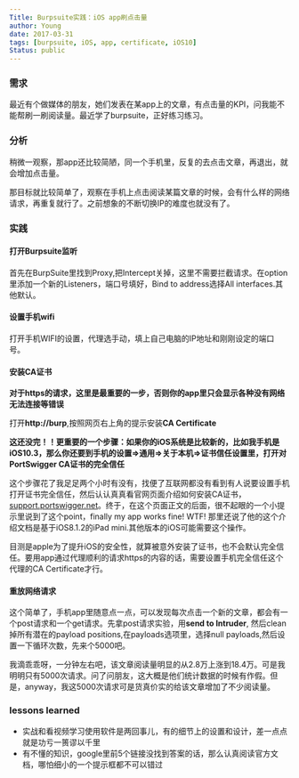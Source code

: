 ```yaml
---
Title: Burpsuite实践：iOS app刷点击量
author: Young
date: 2017-03-31
tags: [burpsuite, iOS, app, certificate, iOS10]
Status: public
---
```

### 需求
最近有个做媒体的朋友，她们发表在某app上的文章，有点击量的KPI，问我能不能帮刷一刷阅读量。最近学了burpsuite，正好练习练习。

### 分析
稍微一观察，那app还比较简陋，同一个手机里，反复的去点击文章，再退出，就会增加点击量。

那目标就比较简单了，观察在手机上点击阅读某篇文章的时候，会有什么样的网络请求，再重复就行了。之前想象的不断切换IP的难度也就没有了。

### 实践

#### 打开Burpsuite监听
首先在BurpSuite里找到Proxy,把Intercept关掉，这里不需要拦截请求。在option里添加一个新的Listeners，端口号填好，Bind to address选择All interfaces.其他默认。

#### 设置手机wifi
打开手机WIFI的设置，代理选手动，填上自己电脑的IP地址和刚刚设定的端口号。

#### 安装CA证书
**对于https的请求，这里是最重要的一步，否则你的app里只会显示各种没有网络无法连接等错误**

打开**http://burp**,按照网页右上角的提示安装**CA Certificate**

**这还没完！！更重要的一个步骤：如果你的iOS系统是比较新的，比如我手机是iOS10.3，那么你还要到手机的设置=>通用=>关于本机=>证书信任设置里，打开对PortSwigger CA证书的完全信任**

这个步骤花了我足足两个小时有没有，找便了互联网都没有看到有人说要设置手机打开证书完全信任，然后认认真真看官网页面介绍如何安装CA证书，[support.portswigger.net](https://support.portswigger.net/customer/portal/articles/1841109-Mobile%20Set-up_iOS%20Device%20-%20Installing%20CA%20Certificate.html)。终于，在这个页面正文的后面，很不起眼的一个小提示里说到了这个point，finally my app works fine! WTF! 那里还说了他的这个介绍文档是基于iOS8.1.2的iPad mini.其他版本的iOS可能需要这个操作。

目测是apple为了提升iOS的安全性，就算被意外安装了证书，也不会默认完全信任。要用app通过代理顺利的请求https的内容的话，需要设置手机完全信任这个代理的CA Certificate才行。

#### 重放网络请求
这个简单了，手机app里随意点一点，可以发现每次点击一个新的文章，都会有一个post请求和一个get请求。先拿post请求实验，用**send to Intruder**, 然后clean掉所有潜在的payload positions,在payloads选项里，选择null payloads,然后设置一下循环次数，先来个5000吧。

我滴乖乖呀，一分钟左右吧，该文章阅读量明显的从2.8万上涨到18.4万。可是我明明只有5000次请求。问了问朋友，这大概是他们统计数据的时候有作假。但是，anyway，我这5000次请求可是货真价实的给该文章增加了不少阅读量。

### lessons learned
* 实战和看视频学习使用软件是两回事儿，有的细节上的设置和设计，差一点点就是功亏一篑谬以千里
* 有不懂的知识，google里前5个链接没找到答案的话，那么认真阅读官方文档，哪怕细小的一个提示框都不可以错过